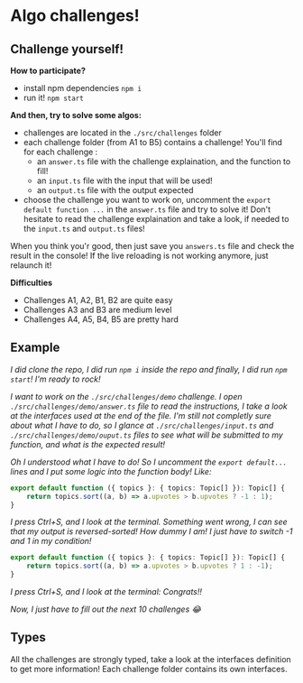 # Algo challenges!

## Challenge yourself!

**How to participate?**

- install npm dependencies `npm i`
- run it! `npm start`

**And then, try to solve some algos:**

- challenges are located in the `./src/challenges` folder
- each challenge folder (from A1 to B5) contains a challenge! You'll find for each challenge : 
    - an `answer.ts` file with the challenge explaination, and the function to fill!
    - an `input.ts` file with the input that will be used!
    - an `output.ts` file with the output expected
- choose the challenge you want to work on, uncomment the `export default function ...` in the `answer.ts` file and try to solve it! Don't hesitate to read the challenge explaination and take a look, if needed to the `input.ts` and `output.ts` files! 

When you think you'r good, then just save you `answers.ts` file and check the result in the console! If the live reloading is not working anymore, just relaunch it!

**Difficulties**

- Challenges A1, A2, B1, B2 are quite easy
- Challenges A3 and B3 are medium level
- Challenges A4, A5, B4, B5 are pretty hard

## Example

*I did clone the repo, I did run `npm i` inside the repo and finally, I did run `npm start`! I'm ready to rock!*

*I want to work on the `./src/challenges/demo` challenge. I open `./src/challenges/demo/answer.ts` file to read the instructions, I take a look at the interfaces used at the end of the file. I'm still not completly sure about what I have to do, so I glance at `./src/challenges/input.ts` and `./src/challenges/demo/ouput.ts` files to see what will be submitted to my function, and what is the expected result!*

*Oh I understood what I have to do! So I uncomment the `export default...` lines and I put some logic into the function body! Like:*

```ts
export default function ({ topics }: { topics: Topic[] }): Topic[] {
    return topics.sort((a, b) => a.upvotes > b.upvotes ? -1 : 1);
}
```

*I press Ctrl+S, and I look at the terminal. Something went wrong, I can see that my output is reversed-sorted! How dummy I am! I just have to switch -1 and 1 in my condition!*

```ts
export default function ({ topics }: { topics: Topic[] }): Topic[] {
    return topics.sort((a, b) => a.upvotes > b.upvotes ? 1 : -1);
}
```

*I press Ctrl+S, and I look at the terminal: Congrats!!*

*Now, I just have to fill out the next 10 challenges 😂*

## Types

All the challenges are strongly typed, take a look at the interfaces definition to get more information! Each challenge folder contains its own interfaces.
